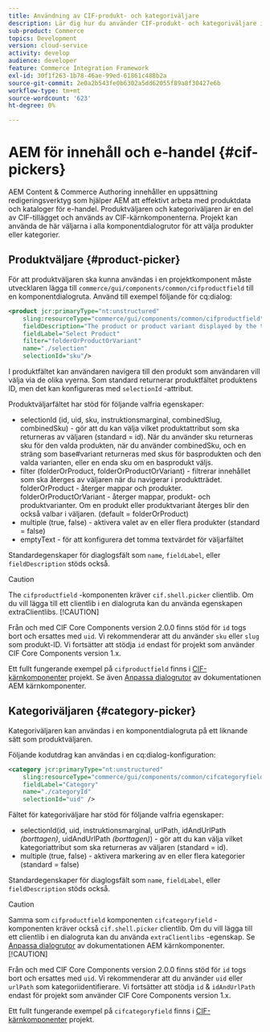 ```yaml
---
title: Användning av CIF-produkt- och kategoriväljare
description: Lär dig hur du använder CIF-produkt- och kategoriväljare i dina kundhandelskomponenter för att hjälpa författare och marknadsförare att arbeta effektivt med e-handelsprodukter och katalogdata.
sub-product: Commerce
topics: Development
version: cloud-service
activity: develop
audience: developer
feature: Commerce Integration Framework
exl-id: 30f1f263-1b78-46ae-99ed-61861c488b2a
source-git-commit: 2e0a2b543fe0b6302a5dd62055f89a8f30427e6b
workflow-type: tm+mt
source-wordcount: '623'
ht-degree: 0%

---
```


# AEM för innehåll och e-handel {#cif-pickers}

AEM Content &amp; Commerce Authoring innehåller en uppsättning redigeringsverktyg som hjälper AEM att effektivt arbeta med produktdata och kataloger för e-handel. Produktväljaren och kategoriväljaren är en del av CIF-tillägget och används av CIF-kärnkomponenterna. Projekt kan använda de här väljarna i alla komponentdialogrutor för att välja produkter eller kategorier.

## Produktväljare {#product-picker}

För att produktväljaren ska kunna användas i en projektkomponent måste utvecklaren lägga till `commerce/gui/components/common/cifproductfield` till en komponentdialogruta. Använd till exempel följande för cq:dialog:

```xml
<product jcr:primaryType="nt:unstructured"
    sling:resourceType="commerce/gui/components/common/cifproductfield"
    fieldDescription="The product or product variant displayed by the teaser"
    fieldLabel="Select Product"
    filter="folderOrProductOrVariant"
    name="./selection"
    selectionId="sku"/>
```

I produktfältet kan användaren navigera till den produkt som användaren vill välja via de olika vyerna. Som standard returnerar produktfältet produktens ID, men det kan konfigureras med `selectionId` -attribut.

Produktväljarfältet har stöd för följande valfria egenskaper:

- selectionId (id, uid, sku, instruktionsmarginal, combinedSlug, combinedSku) - gör att du kan välja vilket produktattribut som ska returneras av väljaren (standard = id). När du använder sku returneras sku för den valda produkten, när du använder combinedSku, och en sträng som base#variant returneras med skus för basprodukten och den valda varianten, eller en enda sku om en basprodukt väljs.
- filter (folderOrProduct, folderOrProductOrVariant) - filtrerar innehållet som ska återges av väljaren när du navigerar i produktträdet. folderOrProduct - återger mappar och produkter. folderOrProductOrVariant - återger mappar, produkt- och produktvarianter. Om en produkt eller produktvariant återges blir den också valbar i väljaren. (default = folderOrProduct)
- multiple (true, false) - aktivera valet av en eller flera produkter (standard = false)
- emptyText - för att konfigurera det tomma textvärdet för väljarfältet

Standardegenskaper för diaglogsfält som `name`, `fieldLabel`, eller `fieldDescription` stöds också.

>[!CAUTION]
>
>The `cifproductfield` -komponenten kräver `cif.shell.picker` clientlib. Om du vill lägga till ett clientlib i en dialogruta kan du använda egenskapen extraClientlibs.
>[!CAUTION]
>
>Från och med CIF Core Components version 2.0.0 finns stöd för `id` togs bort och ersattes med `uid`. Vi rekommenderar att du använder `sku` eller `slug` som produkt-ID. Vi fortsätter att stödja `id` endast för projekt som använder CIF Core Components version 1.x.

Ett fullt fungerande exempel på `cifproductfield` finns i [CIF-kärnkomponenter](https://github.com/adobe/aem-core-cif-components/blob/master/ui.apps/src/main/content/jcr_root/apps/core/cif/components/commerce/productteaser/v1/productteaser/_cq_dialog/.content.xml) projekt. Se även [Anpassa dialogrutor](https://experienceleague.adobe.com/docs/experience-manager-core-components/using/developing/customizing.html?lang=en#customizing-dialogs) av dokumentationen AEM kärnkomponenter.

## Kategoriväljaren {#category-picker}

Kategoriväljaren kan användas i en komponentdialogruta på ett liknande sätt som produktväljaren.

Följande kodutdrag kan användas i en cq:dialog-konfiguration:

```xml
<category jcr:primaryType="nt:unstructured" 
    sling:resourceType="commerce/gui/components/common/cifcategoryfield" 
    fieldLabel="Category" 
    name="./categoryId" 
    selectionId="uid" />
```

Fältet för kategoriväljare har stöd för följande valfria egenskaper:

- selectionId(id, uid, instruktionsmarginal, urlPath, idAndUrlPath _(borttagen)_, uidAndUrlPath _(borttagen)_) - gör att du kan välja vilket kategoriattribut som ska returneras av väljaren (standard = id).
- multiple (true, false) - aktivera markering av en eller flera kategorier (standard = false)

Standardegenskaper för diaglogsfält som `name`, `fieldLabel`, eller `fieldDescription` stöds också.

>[!CAUTION]
>
>Samma som `cifproductfield` komponenten `cifcategoryfield` -komponenten kräver också `cif.shell.picker` clientlib. Om du vill lägga till ett clientlib i en dialogruta kan du använda `extraClientlibs` -egenskap. Se [Anpassa dialogrutor](https://experienceleague.adobe.com/docs/experience-manager-core-components/using/developing/customizing.html?lang=en#customizing-dialogs) av dokumentationen AEM kärnkomponenter.
>[!CAUTION]
>
>Från och med CIF Core Components version 2.0.0 finns stöd för `id` togs bort och ersattes med `uid`. Vi rekommenderar att du använder `uid` eller `urlPath` som kategoriidentifierare. Vi fortsätter att stödja `id` &amp; `idAndUrlPath` endast för projekt som använder CIF Core Components version 1.x.

Ett fullt fungerande exempel på `cifcategoryfield` finns i [CIF-kärnkomponenter](https://github.com/adobe/aem-core-cif-components/blob/master/ui.apps/src/main/content/jcr_root/apps/core/cif/components/commerce/featuredcategorylist/v1/featuredcategorylist/_cq_dialog/.content.xml) projekt.
